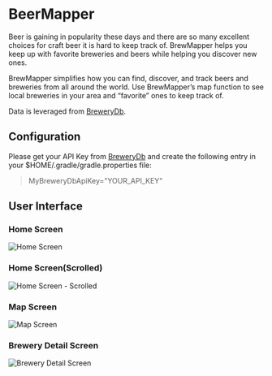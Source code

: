 # BeerMapper
Beer is gaining in popularity these days and there are so many excellent choices for craft beer it is hard to keep track of. BrewMapper helps you keep up with favorite breweries and beers while helping you discover new ones.
                 
BrewMapper simplifies how you can find, discover, and track beers and breweries from all around the world. Use BrewMapper’s map function to see local breweries in your area and “favorite” ones to keep track of.

Data is leveraged from [BreweryDb](http://www.brewerydb.com/).

## Configuration

Please get your API Key from [BreweryDb](http://www.brewerydb.com/) and create the following entry in your $HOME/.gradle/gradle.properties file:

> MyBreweryDbApiKey="YOUR_API_KEY"

## User Interface

### Home Screen

![Home Screen](https://github.com/lamdbui/BeerView/raw/master/screenshots/main_screen.png)

### Home Screen(Scrolled)

![Home Screen - Scrolled](https://github.com/lamdbui/BeerView/raw/master/screenshots/main_screen_scrolled.png)

### Map Screen

![Map Screen](https://github.com/lamdbui/BeerView/raw/master/screenshots/map_screen.png)

### Brewery Detail Screen

![Brewery Detail Screen](https://github.com/lamdbui/BeerView/raw/master/screenshots/brewery_screen.png)


